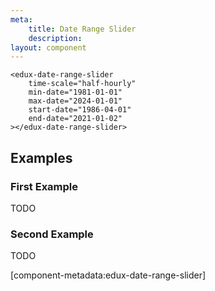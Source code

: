 ```yaml
---
meta:
    title: Date Range Slider
    description:
layout: component
---
```


```html:preview
<edux-date-range-slider
    time-scale="half-hourly"
    min-date="1981-01-01"
    max-date="2024-01-01"
    start-date="1986-04-01"
    end-date="2021-01-02"
></edux-date-range-slider>
```

## Examples

### First Example

TODO

### Second Example

TODO

[component-metadata:edux-date-range-slider]
